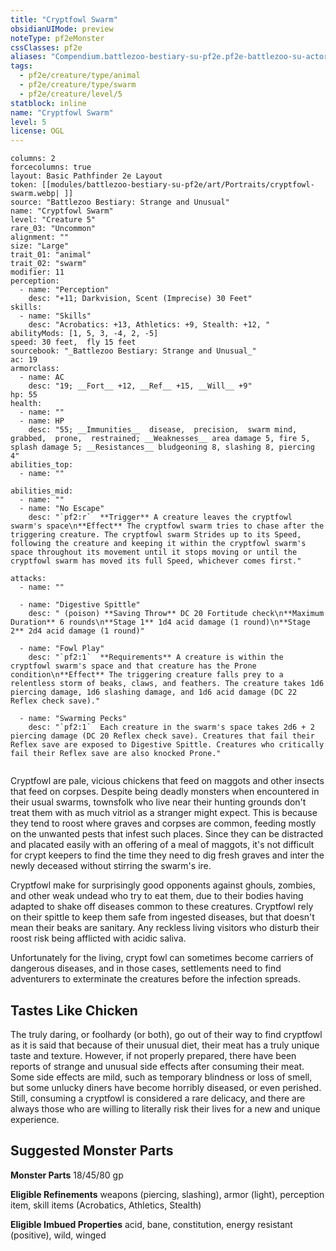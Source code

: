 ```yaml
---
title: "Cryptfowl Swarm"
obsidianUIMode: preview
noteType: pf2eMonster
cssClasses: pf2e
aliases: "Compendium.battlezoo-bestiary-su-pf2e.pf2e-battlezoo-su-actors.Actor.moffbHPciBEsrbnq" 
tags:
  - pf2e/creature/type/animal
  - pf2e/creature/type/swarm
  - pf2e/creature/level/5
statblock: inline
name: "Cryptfowl Swarm"
level: 5
license: OGL
---
```


```statblock
columns: 2
forcecolumns: true
layout: Basic Pathfinder 2e Layout
token: [[modules/battlezoo-bestiary-su-pf2e/art/Portraits/cryptfowl-swarm.webp| ]]
source: "Battlezoo Bestiary: Strange and Unusual"
name: "Cryptfowl Swarm"
level: "Creature 5"
rare_03: "Uncommon"
alignment: ""
size: "Large"
trait_01: "animal"
trait_02: "swarm"
modifier: 11
perception:
  - name: "Perception"
    desc: "+11; Darkvision, Scent (Imprecise) 30 Feet"
skills:
  - name: "Skills"
    desc: "Acrobatics: +13, Athletics: +9, Stealth: +12, "
abilityMods: [1, 5, 3, -4, 2, -5]
speed: 30 feet,  fly 15 feet
sourcebook: "_Battlezoo Bestiary: Strange and Unusual_"
ac: 19
armorclass:
  - name: AC
    desc: "19; __Fort__ +12, __Ref__ +15, __Will__ +9"
hp: 55
health:
  - name: ""
  - name: HP
    desc: "55; __Immunities__  disease,  precision,  swarm mind,  grabbed,  prone,  restrained; __Weaknesses__ area damage 5, fire 5, splash damage 5; __Resistances__ bludgeoning 8, slashing 8, piercing 4"
abilities_top:
  - name: ""

abilities_mid:
  - name: ""
  - name: "No Escape"
    desc: "`pf2:r`  **Trigger** A creature leaves the cryptfowl swarm's space\n**Effect** The cryptfowl swarm tries to chase after the triggering creature. The cryptfowl swarm Strides up to its Speed, following the creature and keeping it within the cryptfowl swarm's space throughout its movement until it stops moving or until the cryptfowl swarm has moved its full Speed, whichever comes first."

attacks:
  - name: ""

  - name: "Digestive Spittle"
    desc: " (poison) **Saving Throw** DC 20 Fortitude check\n**Maximum Duration** 6 rounds\n**Stage 1** 1d4 acid damage (1 round)\n**Stage 2** 2d4 acid damage (1 round)"

  - name: "Fowl Play"
    desc: "`pf2:1`  **Requirements** A creature is within the cryptfowl swarm's space and that creature has the Prone condition\n**Effect** The triggering creature falls prey to a relentless storm of beaks, claws, and feathers. The creature takes 1d6 piercing damage, 1d6 slashing damage, and 1d6 acid damage (DC 22 Reflex check save)."

  - name: "Swarming Pecks"
    desc: "`pf2:1`  Each creature in the swarm's space takes 2d6 + 2 piercing damage (DC 20 Reflex check save). Creatures that fail their Reflex save are exposed to Digestive Spittle. Creatures who critically fail their Reflex save are also knocked Prone."
 
```



Cryptfowl are pale, vicious chickens that feed on maggots and other insects that feed on corpses. Despite being deadly monsters when encountered in their usual swarms, townsfolk who live near their hunting grounds don't treat them with as much vitriol as a stranger might expect. This is because they tend to roost where graves and corpses are common, feeding mostly on the unwanted pests that infest such places. Since they can be distracted and placated easily with an offering of a meal of maggots, it's not difficult for crypt keepers to find the time they need to dig fresh graves and inter the newly deceased without stirring the swarm's ire.

Cryptfowl make for surprisingly good opponents against ghouls, zombies, and other weak undead who try to eat them, due to their bodies having adapted to shake off diseases common to these creatures. Cryptfowl rely on their spittle to keep them safe from ingested diseases, but that doesn't mean their beaks are sanitary. Any reckless living visitors who disturb their roost risk being afflicted with acidic saliva.

Unfortunately for the living, crypt fowl can sometimes become carriers of dangerous diseases, and in those cases, settlements need to find adventurers to exterminate the creatures before the infection spreads.

## Tastes Like Chicken

The truly daring, or foolhardy (or both), go out of their way to find cryptfowl as it is said that because of their unusual diet, their meat has a truly unique taste and texture. However, if not properly prepared, there have been reports of strange and unusual side effects after consuming their meat. Some side effects are mild, such as temporary blindness or loss of smell, but some unlucky diners have become horribly diseased, or even perished. Still, consuming a cryptfowl is considered a rare delicacy, and there are always those who are willing to literally risk their lives for a new and unique experience.

## Suggested Monster Parts

**Monster Parts** 18/45/80 gp

**Eligible Refinements** weapons (piercing, slashing), armor (light), perception item, skill items (Acrobatics, Athletics, Stealth)

**Eligible Imbued Properties** acid, bane, constitution, energy resistant (positive), wild, winged
